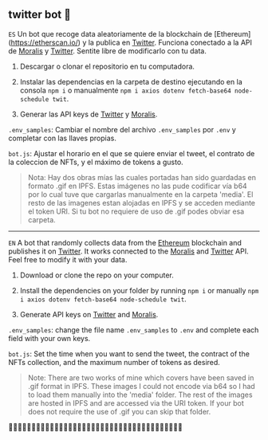 ## twitter bot :robot:


`ES` 
Un bot que recoge data aleatoriamente de la blockchain de [Ethereum] (https://etherscan.io/) y la publica en [Twitter](https://twitter.com/home). Funciona conectado a la API de [Moralis](https://moralis.io/) y [Twitter](https://twitter.com/home). Sentite libre de modificarlo con tu data. 

1. Descargar o clonar el repositorio en tu computadora.

2. Instalar las dependencias en la carpeta de destino ejecutando en la consola `npm i` o manualmente `npm i axios dotenv fetch-base64 node-schedule twit`.

3. Generar las API keys de [Twitter](https://twitter.com/home) y [Moralis](https://moralis.io/). 

`.env_samples`: Cambiar el nombre del archivo `.env_samples` por `.env` y completar con las llaves propias.

`bot.js`: Ajustar el horario en el que se quiere enviar el tweet, el contrato de la coleccion de NFTs, y el máximo de tokens a gusto.

>Nota: Hay dos obras mías las cuales portadas han sido guardadas en formato .gif en IPFS. Estas imágenes no las pude codificar vía b64 por lo cual tuve que cargarlas manualmente en la carpeta 'media'. El resto de las imagenes estan alojadas en IPFS y se acceden mediante el token URI. Si tu bot no requiere de uso de .gif podes obviar esa carpeta.


---


`EN` 
A bot that randomly collects data from the [Ethereum](https://etherscan.io/) blockchain and publishes it on [Twitter](https://twitter.com/home). It works connected to the [Moralis](https://moralis.io/) and [Twitter](https://twitter.com/home) API. Feel free to modify it with your data. 

1. Download or clone the repo on your computer.

2. Install the dependencies on your folder by running `npm i` or manually `npm i axios dotenv fetch-base64 node-schedule twit`.

3. Generate API keys on [Twitter](https://twitter.com/home) and [Moralis](https://moralis.io/). 

`.env_samples`: change the file name `.env_samples` to `.env` and complete each field with your own keys.

`bot.js`: Set the time when you want to send the tweet, the contract of the NFTs collection, and the maximum number of tokens as desired.

>Note: There are two works of mine which covers have been saved in .gif format in IPFS. These images I could not encode via b64 so I had to load them manually into the 'media' folder. The rest of the images are hosted in IPFS and are accessed via the URI token. If your bot does not require the use of .gif you can skip that folder.

:satellite::satellite::satellite::satellite::satellite::satellite::satellite::satellite::satellite::satellite::satellite::satellite::satellite::satellite::satellite::satellite::satellite::satellite::satellite::satellite::satellite::satellite::satellite::satellite::satellite::satellite::satellite::satellite::satellite::satellite::satellite::satellite::satellite::satellite::satellite::satellite::satellite::satellite: